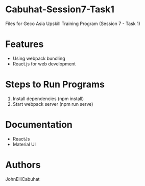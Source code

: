 # Cabuhat-Session7-Task1
Files for Geco Asia Upskill Training Program (Session 7 - Task 1)
# Features
 - Using webpack bundling
 - React.js for web development
# Steps to Run Programs
1. Install dependencies (npm install)
2. Start webpack server (npm run serve)
# Documentation
- ReactJs
- Material UI
# Authors
JohnElliCabuhat
